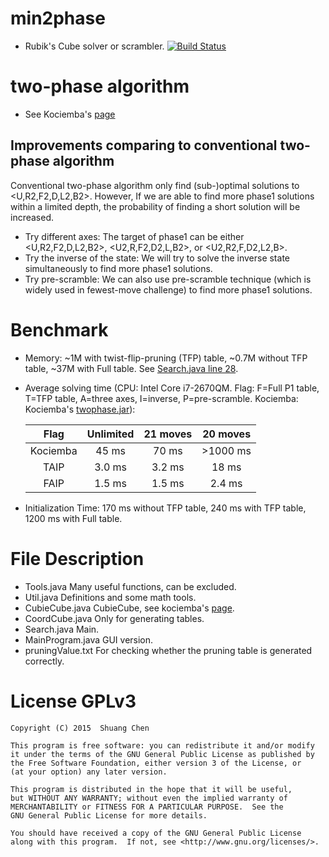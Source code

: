 # min2phase
- Rubik's Cube solver or scrambler. [![Build Status](https://travis-ci.org/cs0x7f/min2phase.svg?branch=master)](https://travis-ci.org/cs0x7f/min2phase)



# two-phase algorithm
- See Kociemba's [page](http://kociemba.org/cube.htm)

## Improvements comparing to conventional two-phase algorithm
Conventional two-phase algorithm only find (sub-)optimal solutions to &lt;U,R2,F2,D,L2,B2&gt;. However, If we are able to find more phase1 solutions within a limited depth, the probability of finding a short solution will be increased. 
- Try different axes: The target of phase1 can be either &lt;U,R2,F2,D,L2,B2&gt;, &lt;U2,R,F2,D2,L,B2&gt;, or &lt;U2,R2,F,D2,L2,B&gt;.
- Try the inverse of the state: We will try to solve the inverse state simultaneously to find more phase1 solutions. 
- Try pre-scramble: We can also use pre-scramble technique (which is widely used in fewest-move challenge) to find more phase1 solutions.

# Benchmark
- Memory: ~1M with twist-flip-pruning (TFP) table, ~0.7M without TFP table, ~37M with Full table. See [Search.java line 28](https://github.com/cs0x7f/min2phase/blob/master/Search.java#L28).
- Average solving time (CPU: Intel Core i7-2670QM. Flag: F=Full P1 table, T=TFP table, A=three axes, I=inverse, P=pre-scramble. Kociemba: Kociemba's [twophase.jar](http://kociemba.org/twophase.jar)): 

    |   Flag   | Unlimited | 21 moves | 20 moves |
    |:--------:|:---------:|:--------:|:--------:|
    | Kociemba |    45 ms  |   70 ms  | >1000 ms |
    |   TAIP   |   3.0 ms  |  3.2 ms  |   18 ms  |
    |   FAIP   |   1.5 ms  |  1.5 ms  |  2.4 ms  |

- Initialization Time: 170 ms without TFP table, 240 ms with TFP table, 1200 ms with Full table.

# File Description
- Tools.java Many useful functions, can be excluded.
- Util.java  Definitions and some math tools.
- CubieCube.java  CubieCube, see kociemba's [page](http://kociemba.org/math/cubielevel.htm).
- CoordCube.java  Only for generating tables.
- Search.java  Main.
- MainProgram.java  GUI version.
- pruningValue.txt  For checking whether the pruning table is generated correctly.

# License GPLv3

    Copyright (C) 2015  Shuang Chen

    This program is free software: you can redistribute it and/or modify
    it under the terms of the GNU General Public License as published by
    the Free Software Foundation, either version 3 of the License, or
    (at your option) any later version.

    This program is distributed in the hope that it will be useful,
    but WITHOUT ANY WARRANTY; without even the implied warranty of
    MERCHANTABILITY or FITNESS FOR A PARTICULAR PURPOSE.  See the
    GNU General Public License for more details.

    You should have received a copy of the GNU General Public License
    along with this program.  If not, see <http://www.gnu.org/licenses/>.

